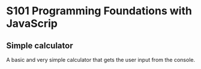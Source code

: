 # S101 Programming Foundations with JavaScrip

## Simple calculator

A basic and very simple calculator that gets the user input from the console.
